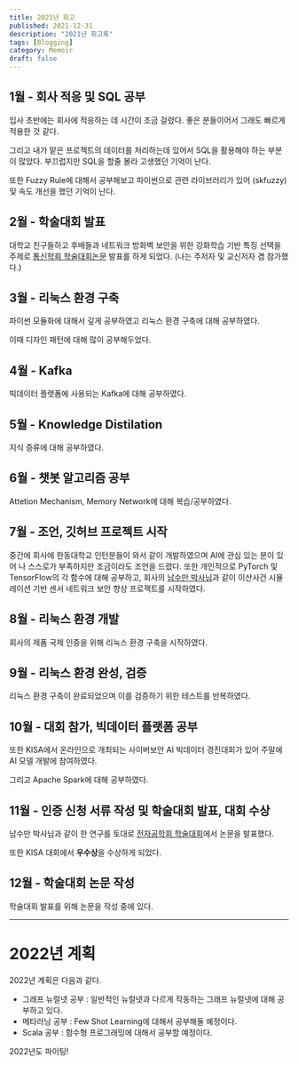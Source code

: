 ```yaml
---
title: 2021년 회고
published: 2021-12-31
description: "2021년 회고록"
tags: [Blogging]
category: Memoir
draft: false
---
```


## 1월 - 회사 적응 및 SQL 공부

입사 초반에는 회사에 적응하는 데 시간이 조금 걸렸다. 좋은 분들이어서 그래도 빠르게 적용한 것 같다.

그리고 내가 맡은 프로젝트의 데이터를 처리하는데 있어서 SQL을 활용해야 하는 부분이 많았다. 부끄럽지만 SQL을 할줄 몰라 고생했던 기억이 난다.

또한 Fuzzy Rule에 대해서 공부해보고 파이썬으로 관련 라이브러리가 있어 (skfuzzy) 및 속도 개선을 했던 기억이 난다.

## 2월 - 학술대회 발표

대학교 친구들하고 후배들과 네트워크 방화벽 보안을 위한 강화학습 기반 특징 선택을 주제로 [통신학회 학술대회논문](https://www.dbpia.co.kr/Journal/articleDetail?nodeId=NODE10547835) 발표를 하게 되었다. (나는 주저자 및 교신저자 겸 참가했다.)

## 3월 - 리눅스 환경 구축

파이썬 모듈화에 대해서 깊게 공부하였고 리눅스 환경 구축에 대해 공부하였다.

이때 디자인 패턴에 대해 많이 공부해두었다.

## 4월 - Kafka

빅데이터 플랫폼에 사용되는 Kafka에 대해 공부하였다.

## 5월 - Knowledge Distilation

지식 증류에 대해 공부하였다.

## 6월 - 챗봇 알고리즘 공부

Attetion Mechanism, Memory Network에 대해 복습/공부하였다.

## 7월 - 조언, 깃허브 프로젝트 시작

중간에 회사에 한동대학교 인턴분들이 와서 같이 개발하였으며 AI에 관심 있는 분이 있어 나 스스로가 부족하지만 조금이라도 조언을 드렸다.
또한 개인적으로 PyTorch 및 TensorFlow의 각 함수에 대해 공부하고, 회사의 [남수만 박사님](https://ieeexplore.ieee.org/author/38255216800)과 같이 이산사건 시뮬레이션 기반 센서 네트워크 보안 향상 프로젝트를 시작하였다.

## 8월 - 리눅스 환경 개발

회사의 제품 국제 인증을 위해 리눅스 환경 구축을 시작하였다.

## 9월 - 리눅스 환경 완성, 검증

리눅스 환경 구축이 완료되었으며 이를 검증하기 위한 테스트를 반복하였다.

## 10월 - 대회 참가, 빅데이터 플랫폼 공부

또한 KISA에서 온라인으로 개최되는 사이버보안 AI 빅데이터 경진대회가 있어 주말에 AI 모델 개발에 참여하였다.

그리고 Apache Spark에 대해 공부하였다.

## 11월 - 인증 신청 서류 작성 및 학술대회 발표, 대회 수상

남수만 박사님과 같이 한 연구를 토대로 [전자공학회 학술대회](https://www.dbpia.co.kr/Journal/articleDetail?nodeId=NODE11027707)에서 논문을 발표했다.

또한 KISA 대회에서 **우수상**을 수상하게 되었다.

## 12월 - 학술대회 논문 작성

학술대회 발표를 위해 논문을 작성 중에 있다.

---

# 2022년 계획

2022년 계획은 다음과 같다.

- 그래프 뉴럴넷 공부 : 일반적인 뉴럴넷과 다르게 작동하는 그래프 뉴럴넷에 대해 공부하고 있다.
- 메타러닝 공부 : Few Shot Learning에 대해서 공부해둘 예정이다.
- Scala 공부 : 함수형 프로그래밍에 대해서 공부할 예정이다.

2022년도 파이팅!
